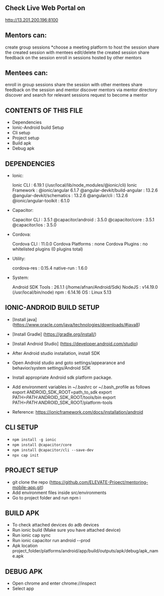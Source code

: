 Check Live Web Portal on 
------------------------
http://13.201.200.196:8100

Mentors can:
-------------
create group sessions
*choose a meeting platform to host the session
share the created session with mentees
edit/delete the created session
share feedback on the session
enroll in sessions hosted by other mentors

Mentees can:
-------------
enroll in  group sessions
share the session with other mentees
share feedback on the session and mentor
discover mentors via mentor directory
discover and search for relevant sessions
request to become a mentor 

CONTENTS OF THIS FILE
---------------------

 * Dependencies
 * Ionic-Android build Setup
 * Cli setup
 * Project setup
 * Build apk
 * Debug apk


DEPENDENCIES
---------------------
* Ionic:

   Ionic CLI                     : 6.19.1 (/usr/local/lib/node_modules/@ionic/cli)
   Ionic Framework               : @ionic/angular 6.1.7
   @angular-devkit/build-angular : 13.2.6
   @angular-devkit/schematics    : 13.2.6
   @angular/cli                  : 13.2.6
   @ionic/angular-toolkit        : 6.1.0

* Capacitor:

   Capacitor CLI      : 3.5.1
   @capacitor/android : 3.5.0
   @capacitor/core    : 3.5.1
   @capacitor/ios     : 3.5.0

* Cordova:

   Cordova CLI       : 11.0.0
   Cordova Platforms : none
   Cordova Plugins   : no whitelisted plugins (0 plugins total)

* Utility:

   cordova-res : 0.15.4
   native-run  : 1.6.0

* System:

   Android SDK Tools : 26.1.1 (/home/afnan/Android/Sdk)
   NodeJS            : v14.19.0 (/usr/local/bin/node)
   npm               : 6.14.16
   OS                : Linux 5.13


IONIC-ANDROID BUILD SETUP
---------------------

- [Install java] (https://www.oracle.com/java/technologies/downloads/#java8)
- [Install Gradle] (https://gradle.org/install/)
- [Install Android Studio] (https://developer.android.com/studio)

- After Android studio installation, install SDK
- Open Android studio and goto settings/appearance and behavior/system settings/Android SDK
- Install appropriate Android sdk platform package.
- Add environment variables in ~/.bashrc or ~/.bash_profile as follows
        export ANDROID_SDK_ROOT=path_to_sdk
        export PATH=$PATH:$ANDROID_SDK_ROOT/tools/bin
        export PATH=$PATH:$ANDROID_SDK_ROOT/platform-tools
- Reference: https://ionicframework.com/docs/installation/android


CLI SETUP
---------------------

- `npm install -g ionic`   
- `npm install @capacitor/core`   
- `npm install @capacitor/cli --save-dev` 
- `npx cap init` 


PROJECT SETUP
---------------------

- git clone the repo (https://github.com/ELEVATE-Prjoect/mentoring-mobile-app.git)
- Add environment files inside src/environments
- Go to project folder and run npm i

BUILD APK
---------------------

- To check attached devices do adb devices
- Run ionic build (Make sure you have attached device)
- Run ionic cap sync
- Run ionic capacitor run android --prod
- Apk location project_folder/platforms/android/app/build/outputs/apk/debug/apk_name.apk


DEBUG APK
---------------------

- Open chrome and enter chrome://inspect
- Select app
